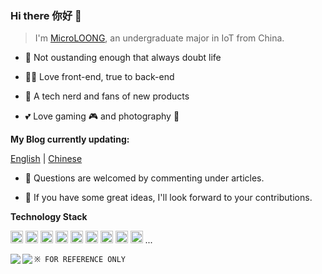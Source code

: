 ### Hi there 你好 👋
> I'm [MicroLOONG](https://blog.microloong.xyz/en), an undergraduate major in IoT from China.

* :thinking: Not oustanding enough that always doubt life

* :man_technologist: Love front-end, true to back-end

* :iphone: A tech nerd and fans of new products

* :two_hearts: Love gaming :video_game: and photography :camera_flash:

**My Blog currently updating:**

[English](https://blog.microloong.xyz/en) | [Chinese](https://blog.microloong.xyz/)

* :speech_balloon: Questions are welcomed by commenting under articles.

* :thought_balloon: If you have some great ideas, I'll look forward to your contributions.

**Technology Stack**

<code><img height="20" src="https://s1.ax1x.com/2020/07/15/UwFNAs.png"></code>
<code><img height="20" src="https://s1.ax1x.com/2020/07/15/UwF3jS.png"></code>
<code><img height="20" src="https://s1.ax1x.com/2020/08/12/avS93j.png"></code>
<code><img height="20" src="https://s1.ax1x.com/2020/07/15/UwFw90.png"></code>
<code><img height="20" src="https://s1.ax1x.com/2020/07/15/UwFahq.png"></code>
<code><img height="20" src="https://s1.ax1x.com/2020/07/15/UwFJBQ.png"></code>
<code><img height="20" src="https://s1.ax1x.com/2020/07/15/UwFY7j.png"></code>
<code><img height="20" src="https://s1.ax1x.com/2020/07/15/UwFUNn.png"></code>
<code><img height="20" src="https://s1.ax1x.com/2020/07/15/UwFGng.png"></code>
...

<a>
  <img align="left" src="https://github-readme-stats.vercel.app/api?username=microlong666&show_icons=true" />
</a>
<a>
  <img align="left" src="https://github-readme-stats.vercel.app/api/top-langs/?username=microlong666&layout=compact" />
</a>

`※ FOR REFERENCE ONLY`
